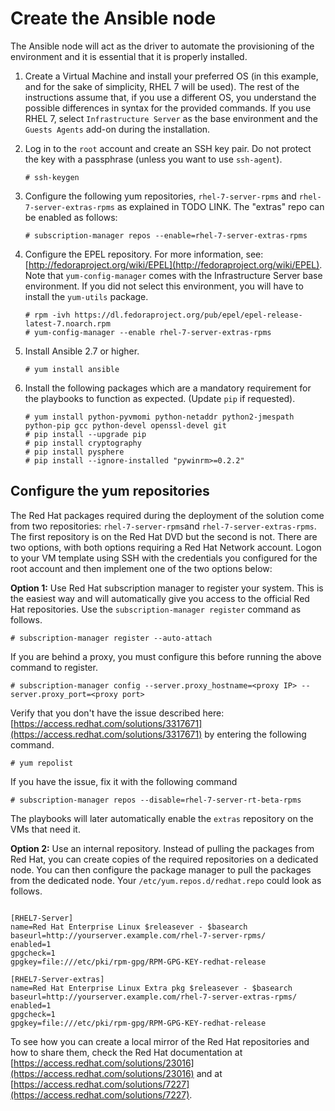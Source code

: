 # Create the Ansible node

The Ansible node will act as the driver to automate the provisioning of the environment and it is essential that it is properly installed.

1.  Create a Virtual Machine and install your preferred OS (in this example, and for the sake of simplicity, RHEL 7 will be used). The rest of the instructions assume that, if you use a different OS, you understand the possible differences in syntax for the provided commands. If you use RHEL 7, select `Infrastructure Server` as the base environment and the `Guests Agents` add-on during the installation.

2.  Log in to the `root` account and create an SSH key pair. Do not protect the key with a passphrase (unless you want to use `ssh-agent`).

    ```
    # ssh-keygen
    ```

3.  Configure the following yum repositories, `rhel-7-server-rpms` and `rhel-7-server-extras-rpms` as explained in TODO LINK. The "extras" repo can be enabled as follows:

    ```
    # subscription-manager repos --enable=rhel-7-server-extras-rpms
    ```

4.  Configure the EPEL repository. For more information, see: [http://fedoraproject.org/wiki/EPEL](http://fedoraproject.org/wiki/EPEL). Note that `yum-config-manager` comes with the Infrastructure Server base environment. If you did not select this environment, you will have to install the `yum-utils` package.

    ```
    # rpm -ivh https://dl.fedoraproject.org/pub/epel/epel-release-latest-7.noarch.rpm 
    # yum-config-manager --enable rhel-7-server-extras-rpms
    ```

5.  Install Ansible 2.7 or higher.

    ```
    # yum install ansible
    ```

6.  Install the following packages which are a mandatory requirement for the playbooks to function as expected. (Update `pip` if requested).

    ```
    # yum install python-pyvmomi python-netaddr python2-jmespath python-pip gcc python-devel openssl-devel git 
    # pip install --upgrade pip 
    # pip install cryptography 
    # pip install pysphere 
    # pip install --ignore-installed "pywinrm>=0.2.2"
    ```


## Configure the yum repositories

The Red Hat packages required during the deployment of the solution come from two repositories: `rhel-7-server-rpms`and `rhel-7-server-extras-rpms`. The first repository is on the Red Hat DVD but the second is not. There are two options, with both options requiring a Red Hat Network account. Logon to your VM template using SSH with the credentials you configured for the root account and then implement one of the two options below:

**Option 1:** Use Red Hat subscription manager to register your system. This is the easiest way and will automatically give you access to the official Red Hat repositories. Use the `subscription-manager register` command as follows.

```
# subscription-manager register --auto-attach
```

If you are behind a proxy, you must configure this before running the above command to register.

```
# subscription-manager config --server.proxy_hostname=<proxy IP> --server.proxy_port=<proxy port>
```

 Verify that you don't have the issue described here: [https://access.redhat.com/solutions/3317671](https://access.redhat.com/solutions/3317671) by entering the following command. 

```
# yum repolist
```

If you have the issue, fix it with the following command

```
# subscription-manager repos --disable=rhel-7-server-rt-beta-rpms
```

The playbooks will later automatically enable the `extras` repository on the VMs that need it.

**Option 2:** Use an internal repository. Instead of pulling the packages from Red Hat, you can create copies of the required repositories on a dedicated node. You can then configure the package manager to pull the packages from the dedicated node. Your `/etc/yum.repos.d/redhat.repo` could look as follows.

```

[RHEL7-Server]
name=Red Hat Enterprise Linux $releasever - $basearch
baseurl=http://yourserver.example.com/rhel-7-server-rpms/
enabled=1
gpgcheck=1
gpgkey=file:///etc/pki/rpm-gpg/RPM-GPG-KEY-redhat-release

[RHEL7-Server-extras]
name=Red Hat Enterprise Linux Extra pkg $releasever - $basearch
baseurl=http://yourserver.example.com/rhel-7-server-extras-rpms/
enabled=1
gpgcheck=1
gpgkey=file:///etc/pki/rpm-gpg/RPM-GPG-KEY-redhat-release

```

To see how you can create a local mirror of the Red Hat repositories and how to share them, check the Red Hat documentation at [https://access.redhat.com/solutions/23016](https://access.redhat.com/solutions/23016) and at [https://access.redhat.com/solutions/7227](https://access.redhat.com/solutions/7227).